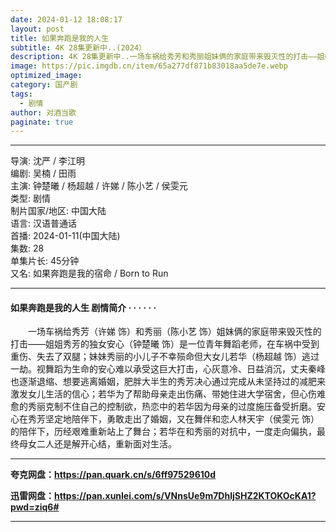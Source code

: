 ```yaml
---
date: 2024-01-12 18:08:17
layout: post
title: 如果奔跑是我的人生
subtitle: 4K 28集更新中..(2024）
description: 4K 28集更新中..一场车祸给秀芳和秀丽姐妹俩的家庭带来毁灭性的打击——姐姐秀芳的独女安心是一位青年舞蹈老师，在车祸中受到重伤、失去了双腿；妹妹秀丽的小儿子不幸殒命但大女儿若华逃过一劫...
image: https://pic.imgdb.cn/item/65a277df871b83018aa5de7e.webp
optimized_image: 
category: 国产剧
tags:
  - 剧情
author: 对酒当歌
paginate: true
---
```


---

导演: 沈严 / 李江明  
编剧: 吴楠 / 田雨  
主演: 钟楚曦 / 杨超越 / 许娣 / 陈小艺 / 侯雯元  
类型: 剧情  
制片国家/地区: 中国大陆  
语言: 汉语普通话  
首播: 2024-01-11(中国大陆)  
集数: 28  
单集片长: 45分钟  
又名: 如果奔跑是我的宿命 / Born to Run  

---

#### 如果奔跑是我的人生 剧情简介 · · · · · ·

　　一场车祸给秀芳（许娣 饰）和秀丽（陈小艺 饰）姐妹俩的家庭带来毁灭性的打击——姐姐秀芳的独女安心（钟楚曦 饰）是一位青年舞蹈老师，在车祸中受到重伤、失去了双腿；妹妹秀丽的小儿子不幸殒命但大女儿若华（杨超越 饰）逃过一劫。视舞蹈为生命的安心难以承受这巨大打击，心灰意冷、日益消沉，丈夫秦峰也逐渐退缩、想要逃离婚姻，肥胖大半生的秀芳决心通过完成从未坚持过的减肥来激发女儿生活的信心；若华为了帮助母亲走出伤痛、带她住进大学宿舍，但心伤难愈的秀丽克制不住自己的控制欲，热恋中的若华因为母亲的过度施压备受折磨。安心在秀芳坚定地陪伴下，勇敢走出了婚姻，又在舞伴和恋人林天宇（侯雯元 饰）的陪伴下，历经艰难重新站上了舞台；若华在和秀丽的对抗中，一度走向偏执，最终母女二人还是解开心结，重新面对生活。

---

**夸克网盘：<https://pan.quark.cn/s/6ff97529610d>**

**迅雷网盘：<https://pan.xunlei.com/s/VNnsUe9m7DhljSHZ2KTOKOcKA1?pwd=ziq6#>**

---
